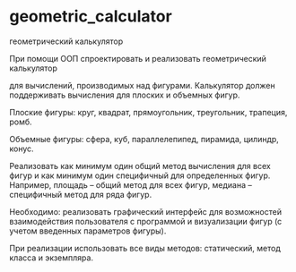 # geometric_calculator
геометрический калькулятор


При помощи ООП спроектировать и реализовать геометрический калькулятор

 для вычислений, производимых над фигурами. Калькулятор должен поддерживать вычисления для плоских и объемных фигур.

Плоские фигуры: круг, квадрат, прямоугольник, треугольник, трапеция, ромб.

Объемные фигуры: сфера, куб, параллелепипед, пирамида, цилиндр, конус.

Реализовать как минимум один общий метод вычисления для всех фигур и как минимум один специфичный для определенных фигур. Например, площадь – общий метод для всех фигур, медиана – специфичный метод для ряда фигур.

Необходимо: реализовать графический интерфейс для возможностей взаимодействия пользователя с программой и визуализации фигур (с учетом введенных параметров фигуры).

При реализации использовать все виды методов: статический, метод класса и экземпляра.

